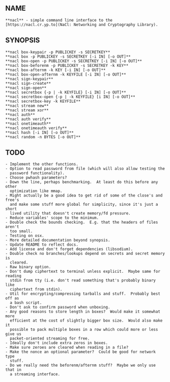 NAME
----

    **nacl** - simple command line interface to the
    [https://nacl.cr.yp.to](NaCl: Networking and Cryptography Library).

SYNOPSIS
--------

    **nacl box-keypair -p PUBLICKEY -s SECRETKEY**
    **nacl box -p PUBLICKEY -s SECRETKEY [-i IN] [-o OUT]**
    **nacl box-open -p PUBLICKEY -s SECRETKEY [-i IN] [-o OUT]**
    **nacl box-beforenm -p PUBLICKEY -s SECRETKEY -k KEY**
    **nacl box-afternm -k KEY [-i IN] [-o OUT]**
    **nacl box-open-afternm -k KEYFILE [-i IN] [-o OUT]**
    **nacl sign-keypair**
    **nacl sign-create**
    **nacl sign-open**
    **nacl secretbox {-p | -k KEYFILE} [-i IN] [-o OUT]**
    **nacl secretbox-open {-p | -k KEYFILE} [i IN] [-o OUT]**
    **nacl secretbox-key -k KEYFILE**
    **nacl stream new**
    **nacl stream xor**
    **nacl auth**
    **nacl auth verify**
    **nacl onetimeauth**
    **nacl onetimeauth verify**
    **nacl hash [-i IN] [-o OUT]**
    **nacl random -n BYTES [-o OUT]**

TODO
----

    - Implement the other functions.
    - Option to read password from file (which will also allow testing the
      password functionality).
    - Choose pwhash parameters?
    - Down the line, perhaps benchmarking.  At least do this before any other
      optimization like mmap.
    - Might actually be a good idea to get rid of some of the close's and free's
      and make some stuff more global for simplicity, since it's just a short
      lived utility that doesn't create memory/fd pressure.
    - Reduce variables' scope to the minimum.
    - Double check the bounds checking.  E.g. that the headers of files aren't
      too small.
    - Testing on osx.
    - More detailed documentation beyond synopsis.
    - Update README to reflect docs.
    - Add license and don't forget dependencies (libsodium).
    - Double check no branches/lookups depend on secrets and secret memory is
      cleared.
    - Raw binary option.
    - Don't dump ciphertext to terminal unless explicit.  Maybe same for reading
      stdin from tty (i.e. don't read something that's probably binary like
      ciphertext from stdin).
    - Util for encrypting/compressing tarballs and stuff.  Probably best off as
      a bash script.
    - Don't ask to confirm password when unboxing.
    - Any good reasons to store length in boxes?  Would make it somewhat more
      efficient at the cost of slightly bigger box size.  Would also make it
      possible to pack multiple boxes in a row which could more or less give us
      packet-oriented streaming for free.
    - Ideally don't include extra zeros in boxes.
    - Make sure zeroes are cleared when reading in a file?
    - Make the nonce an optional parameter?  Could be good for network type
      stuff.
    - Do we really need the beforenm/afternm stuff?  Maybe we only use that in
      a streaming interface.


